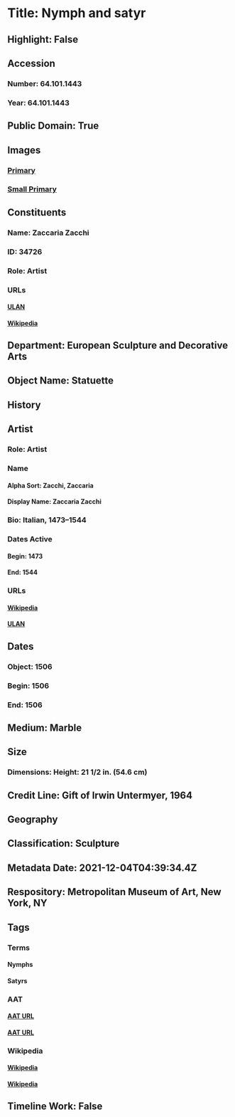 # Title: Nymph and satyr
## Highlight: False
## Accession
### Number: 64.101.1443
### Year: 64.101.1443
## Public Domain: True
## Images
### [Primary](https://images.metmuseum.org/CRDImages/es/original/201474.jpg)
### [Small Primary](https://images.metmuseum.org/CRDImages/es/web-large/201474.jpg)
## Constituents
### Name: Zaccaria Zacchi
### ID: 34726
### Role: Artist
### URLs
#### [ULAN](http://vocab.getty.edu/page/ulan/500123453)
#### [Wikipedia](https://www.wikidata.org/wiki/Q21693179)
## Department: European Sculpture and Decorative Arts
## Object Name: Statuette
## History
## Artist
### Role: Artist
### Name
#### Alpha Sort: Zacchi, Zaccaria
#### Display Name: Zaccaria Zacchi
### Bio: Italian, 1473–1544
### Dates Active
#### Begin: 1473
#### End: 1544
### URLs
#### [Wikipedia](https://www.wikidata.org/wiki/Q21693179)
#### [ULAN](http://vocab.getty.edu/page/ulan/500123453)
## Dates
### Object: 1506
### Begin: 1506
### End: 1506
## Medium: Marble
## Size
### Dimensions: Height: 21 1/2 in. (54.6 cm)
## Credit Line: Gift of Irwin Untermyer, 1964
## Geography
## Classification: Sculpture
## Metadata Date: 2021-12-04T04:39:34.4Z
## Respository: Metropolitan Museum of Art, New York, NY
## Tags
### Terms
#### Nymphs
#### Satyrs
### AAT
#### [AAT URL](http://vocab.getty.edu/page/aat/300379159)
#### [AAT URL](http://vocab.getty.edu/page/aat/300379732)
### Wikipedia
#### [Wikipedia]()
#### [Wikipedia]()
## Timeline Work: False